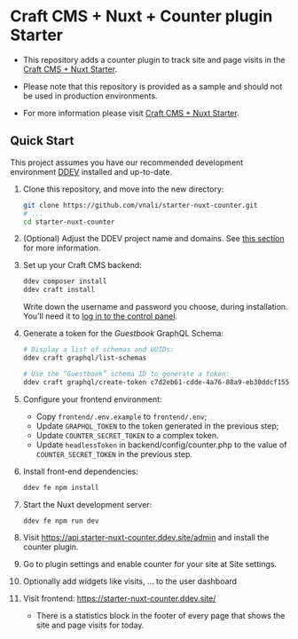 # Craft CMS + Nuxt + Counter plugin Starter

- This repository adds a counter plugin to track site and page visits in the [Craft CMS + Nuxt Starter](https://github.com/craftcms/starter-nuxt/).

- Please note that this repository is provided as a sample and should not be used in production environments.
- For more information please visit [Craft CMS + Nuxt Starter](https://github.com/craftcms/starter-nuxt/blob/main/README.md).

## Quick Start

This project assumes you have our recommended development environment  [DDEV](https://ddev.com) installed and up-to-date.

1. Clone this repository, and move into the new directory:
    ```bash
    git clone https://github.com/vnali/starter-nuxt-counter.git
    # ...
    cd starter-nuxt-counter
    ```

1. (Optional) Adjust the DDEV project name and domains. See [this section](https://github.com/craftcms/starter-nuxt/blob/main/README.md#running-on-a-different-domain) for more information.

1. Set up your Craft CMS backend:

    ```bash
    ddev composer install
    ddev craft install
    ```

    Write down the username and password you choose, during installation. You’ll need it to [log in to the control panel](#control-panel).

1. Generate a token for the _Guestbook_ GraphQL Schema:

    ```bash
    # Display a list of schemas and UUIDs:
    ddev craft graphql/list-schemas

    # Use the “Guestbook” schema ID to generate a token:
    ddev craft graphql/create-token c7d2eb61-cdde-4a76-88a9-eb30ddcf155b
    ```

1. Configure your frontend environment:

    - Copy `frontend/.env.example` to `frontend/.env`;
    - Update `GRAPHQL_TOKEN` to the token generated in the previous step;
    - Update `COUNTER_SECRET_TOKEN` to a complex token. 
    - Update `headlessToken` in backend/config/counter.php to the value of `COUNTER_SECRET_TOKEN` in the previous step.

1. Install front-end dependencies:

    ```bash
    ddev fe npm install
    ```

1. Start the Nuxt development server:

    ```bash
    ddev fe npm run dev
    ```

1. Visit https://api.starter-nuxt-counter.ddev.site/admin and install the counter plugin.  

1. Go to plugin settings and enable counter for your site at Site settings.

1. Optionally add widgets like visits, ... to the user dashboard

1. Visit frontend: https://starter-nuxt-counter.ddev.site/ 

    - There is a statistics block in the footer of every page that shows the site and page visits for today.